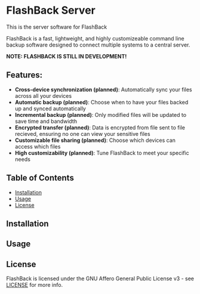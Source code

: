 # FlashBack Server
This is the server software for FlashBack

FlashBack is a fast, lightweight, and highly customizeable command line backup software designed to connect multiple systems to a central server.

**NOTE: FLASHBACK IS STILL IN DEVELOPMENT!**

## Features:
- **Cross-device synchronization (planned)**: Automatically sync your files across all your devices
- **Automatic backup (planned)**: Choose when to have your files backed up and synced automatically
- **Incremental backup (planned)**: Only modified files will be updated to save time and bandwidth
- **Encrypted transfer (planned)**: Data is encrypted from file sent to file recieved, ensuring no one can view your sensitive files
- **Customizable file sharing (planned)**: Choose which devices can access which files
- **High customizability (planned)**: Tune FlashBack to meet your specific needs

## Table of Contents
- [Installation](#installation)
- [Usage](#usage)
- [License](#license)

## Installation

## Usage



## License
FlashBack is licensed under the GNU Affero General Public License v3 - see [LICENSE](LICENSE) for more info.
